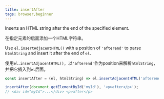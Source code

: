 ```yaml
---
title: insertAfter
tags: browser,beginner
---
```


Inserts an HTML string after the end of the specified element.

在指定元素的后面添加一个HTML字符串。

Use `el.insertAdjacentHTML()` with a position of `'afterend'` to parse `htmlString` and insert it after the end of `el`.

使用`el.insertAdjacentHTML()`，以`'afterend'`作为position来解析`htmlString`，并把它插入到`el`后面。

```js
const insertAfter = (el, htmlString) => el.insertAdjacentHTML('afterend', htmlString);
```

```js
insertAfter(document.getElementById('myId'), '<p>after</p>');
// <div id="myId">...</div> <p>after</p>
```
